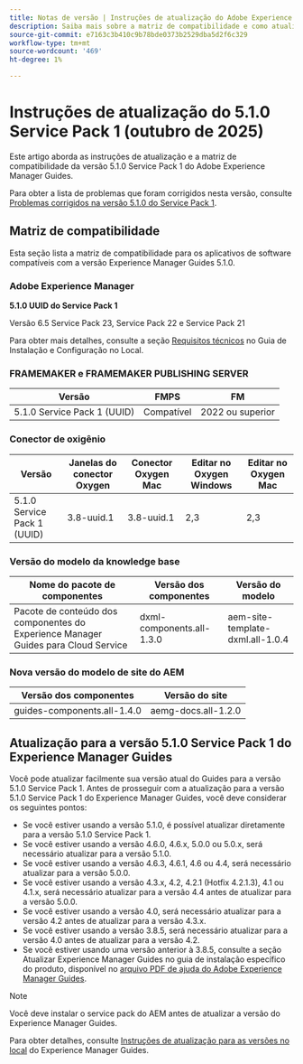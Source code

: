 ```yaml
---
title: Notas de versão | Instruções de atualização do Adobe Experience Manager Guides 5.1.0 Service Pack 1
description: Saiba mais sobre a matriz de compatibilidade e como atualizar para a versão 5.1.0 Service Pack 1 do Adobe Experience Manager Guides.
source-git-commit: e7163c3b410c9b78bde0373b2529dba5d2f6c329
workflow-type: tm+mt
source-wordcount: '469'
ht-degree: 1%

---
```


# Instruções de atualização do 5.1.0 Service Pack 1 (outubro de 2025)

Este artigo aborda as instruções de atualização e a matriz de compatibilidade da versão 5.1.0 Service Pack 1 do Adobe Experience Manager Guides.

Para obter a lista de problemas que foram corrigidos nesta versão, consulte [Problemas corrigidos na versão 5.1.0 do Service Pack 1](../release-info/fixed-issues-5-1-0-sp1.md).

## Matriz de compatibilidade

Esta seção lista a matriz de compatibilidade para os aplicativos de software compatíveis com a versão Experience Manager Guides 5.1.0.

### Adobe Experience Manager

**5.1.0 UUID do Service Pack 1**

Versão 6.5 Service Pack 23, Service Pack 22 e Service Pack 21

Para obter mais detalhes, consulte a seção [Requisitos técnicos](../install-guide/download-install-technical-requirements.md) no Guia de Instalação e Configuração no Local.

### FRAMEMAKER e FRAMEMAKER PUBLISHING SERVER

| Versão | FMPS | FM |
| --- | --- | --- |
| 5.1.0 Service Pack 1 (UUID) | Compatível | 2022 ou superior |

### Conector de oxigênio

| Versão | Janelas do conector Oxygen | Conector Oxygen Mac | Editar no Oxygen Windows | Editar no Oxygen Mac |
| --- | --- | --- |--- |--- |
| 5.1.0 Service Pack 1 (UUID) | 3.8-uuid.1 | 3.8-uuid.1 | 2,3 | 2,3 |

### Versão do modelo da knowledge base

| Nome do pacote de componentes | Versão dos componentes | Versão do modelo |
|---|---|---|
| Pacote de conteúdo dos componentes do Experience Manager Guides para Cloud Service | dxml-components.all-1.3.0 | aem-site-template-dxml.all-1.0.4 |

### Nova versão do modelo de site do AEM


| Versão dos componentes | Versão do site |
|---|---|
| guides-components.all-1.4.0 | aemg-docs.all-1.2.0 |


## Atualização para a versão 5.1.0 Service Pack 1 do Experience Manager Guides

Você pode atualizar facilmente sua versão atual do Guides para a versão 5.1.0 Service Pack 1. Antes de prosseguir com a atualização para a versão 5.1.0 Service Pack 1 do Experience Manager Guides, você deve considerar os seguintes pontos:

- Se você estiver usando a versão 5.1.0, é possível atualizar diretamente para a versão 5.1.0 Service Pack 1.
- Se você estiver usando a versão 4.6.0, 4.6.x, 5.0.0 ou 5.0.x, será necessário atualizar para a versão 5.1.0.
- Se você estiver usando a versão 4.6.3, 4.6.1, 4.6 ou 4.4, será necessário atualizar para a versão 5.0.0.
- Se você estiver usando a versão 4.3.x, 4.2, 4.2.1 (Hotfix 4.2.1.3), 4.1 ou 4.1.x, será necessário atualizar para a versão 4.4 antes de atualizar para a versão 5.0.0.
- Se você estiver usando a versão 4.0, será necessário atualizar para a versão 4.2 antes de atualizar para a versão 4.3.x.
- Se você estiver usando a versão 3.8.5, será necessário atualizar para a versão 4.0 antes de atualizar para a versão 4.2.
- Se você estiver usando uma versão anterior à 3.8.5, consulte a seção Atualizar Experience Manager Guides no guia de instalação específico do produto, disponível no [arquivo PDF de ajuda do Adobe Experience Manager Guides](https://helpx.adobe.com/xml-documentation-for-experience-manager/archive.html).

>[!NOTE]
>
>Você deve instalar o service pack do AEM antes de atualizar a versão do Experience Manager Guides.

Para obter detalhes, consulte [Instruções de atualização para as versões no local](../install-guide/upgrade-xml-documentation.md) do Experience Manager Guides.

